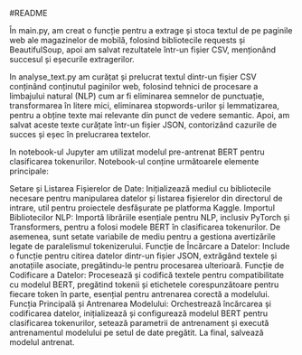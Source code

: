 #README

În main.py, am creat o funcție pentru a extrage și stoca textul de pe paginile web ale magazinelor de mobilă, folosind bibliotecile requests și BeautifulSoup, apoi am salvat rezultatele într-un fișier CSV, menționând succesul și eșecurile extragerilor.

In analyse_text.py am curățat și prelucrat textul dintr-un fișier CSV conținând conținutul paginilor web, folosind tehnici de procesare a limbajului natural (NLP) cum ar fi eliminarea semnelor de punctuație, transformarea în litere mici, eliminarea stopwords-urilor și lemmatizarea, pentru a obține texte mai relevante din punct de vedere semantic. 
Apoi, am salvat aceste texte curățate într-un fișier JSON, contorizând cazurile de succes și eșec în prelucrarea textelor.

In notebook-ul Jupyter am utilizat modelul pre-antrenat BERT pentru clasificarea tokenurilor. 
Notebook-ul conține următoarele elemente principale:

Setare și Listarea Fișierelor de Date: Inițializează mediul cu bibliotecile necesare pentru manipularea datelor și listarea fișierelor din directorul de intrare, util pentru proiectele desfășurate pe platforma Kaggle.
Importul Bibliotecilor NLP: Importă librăriile esențiale pentru NLP, inclusiv PyTorch și Transformers, pentru a folosi modele BERT în clasificarea tokenurilor. De asemenea, sunt setate variabile de mediu pentru a gestiona avertizările legate de paralelismul tokenizerului.
Funcție de Încărcare a Datelor: Include o funcție pentru citirea datelor dintr-un fișier JSON, extrăgând textele și anotațiile asociate, pregătindu-le pentru procesarea ulterioară.
Funcție de Codificare a Datelor: Procesează și codifică textele pentru compatibilitate cu modelul BERT, pregătind tokenii și etichetele corespunzătoare pentru fiecare token în parte, esențial pentru antrenarea corectă a modelului.
Funcția Principală și Antrenarea Modelului: Orchestrează încărcarea și codificarea datelor, inițializează și configurează modelul BERT pentru clasificarea tokenurilor, setează parametrii de antrenament și execută antrenamentul modelului pe setul de date pregătit. La final, salvează modelul antrenat.
